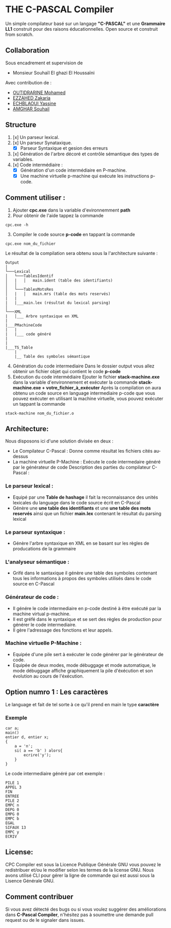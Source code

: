 # THE  C-PASCAL Compiler 
Un simple compilateur basé sur un langage **"C-PASCAL"** et une **Grammaire LL1** construit pour des raisons éducationnelles. Open source et construit from scratch.
## Collaboration
Sous encadrement et supervision de  
- Monsieur Souhaïl El ghazi El Houssaïni 

Avec contribution de :

 - [OUTIDRARINE Mohamed]( https://github.com/outidrarine )
 - [EZZAHED Zakaria]( https://github.com/Dreaminguy )
 - [ECHBLAOUI Yassine]( https://github.com/Testoxe )
 - [AMGHAR Souhail]( https://github.com/Ssouh )

## Structure 

 1. [x] Un parseur lexical.
 2. [x] Un parseur Synataxique.
	 - [x] Parseur Syntaxique et gesion des erreurs
 3. [x] Génération de l'arbre décoré et contrôle sémantique des types de variables.
 4. [x] Code intermédiaire :
	 - [x] Génération d'un code intermédiaire en P-machine.
	 - [x] Une machine virtuelle p-machine qui exécute les instructions p-code.
## Comment utiliser :
 
 1. Ajouter **cpc.exe** dans la variable d'evironnemment **path**
 2. Pour obtenir de l'aide tappez la commande 
 ```
 cpc.exe -h
 ```
 3. Compiler le code source **p-code** en tappant la commande 
 ```
 cpc.exe nom_du_fichier
 ```
 Le résultat de la compilation sera obtenu sous la l'architecture suivante :

```
Output
│
└───Lexical
│   └───TablesIdentif
│   |   │   main.ident (table des identifiants)
│   │
│   └───TablesMotsRes
│   |   │   main.mrs (table des mots reservés)
|   |
|   |___main.lex (résultat du lexical parsing)
│   
└───XML
|   │___ Arbre syntaxique en XML
|
|___PMachineCode
|   |
|   |___ code généré
|
|
|___TS_Table
    |
    |__ Table des symboles sémantique
```

 4. Génération du code intermediaire
 Dans le dossier output vous allez obtenir un fichier objet qui contient le code **p-code**
 5. Exécution du code intermédiaire
  Ejouter le fichier **stack-machine.exe** dans la variable d'environnement et exécuter la commande **stack-machine.exe + votre_fichier_à_exécuter**
 Après la compilation on aura obtenu un code source en language intermediaire p-code que vous pouvez exécuter en utilisant la machine virtuelle, vous pouvez exécuter un tappant la commande 
 ```
 stack-machine nom_du_fichier.o
 ```

 
## Architecture:
Nous disposons ici d'une solution divisée en deux :
- Le Compilateur C-Pascal :
Donne comme résultat les fichiers cités au-dessus
- La machine virtuelle P-Machine :
Exécute le code intermedaire généré par le générateur de code
Description des parties du compilateur C-Pascal :
### Le parseur lexical :
- Equipé par une **Table de hashage** il fait la reconnaissance des unités lexicales du language dans le code source écrit en C-Pascal
- Génère une **une table des identifiants** et une **une table des mots reservés** ainsi que un fichier **main.lex** contenant le résultat du parsing lexical
### Le parseur syntaxique :
- Génère l'arbre syntaxique en XML en se basant sur les règles de producations de la grammaire
### L'analyseur sémantique :
- Grifé dans le santaxique il génère une table des symboles contenant tous les informations à propos des symboles utilisés dans le code source en C-Pascal
### Générateur de code :
- Il génére le code intermediaire en p-code destiné à être exécuté par la machine virtual p-machine.
- Il est gréfé dans le syntaxique et se sert des règles de production pour générer le code intermediaire.
- Il  gère l'adressage des fonctions et leur appels.
### Machine virtuelle P-Machine :
- Equipée d'une pile sert à exécuter le code générer par le générateur de code.
- Equipée de deux modes, mode débuggage et mode automatique, le mode débuggage affiche graphiquement la pile d'éxécution et son évolution au cours de l'éxécution.

## Option numro 1 : Les caractères
Le language et fait de tel sorte à ce qu'il prend en main le type **caractère**
### Exemple
```
car a;				
main()  				
entier d, entier x;
{
  	a = 'n';
	si( a == 'b' ) alors{
		ecrire('y');
	}
}
```
Le code intermediaire généré par cet exemple : 
```
PILE 1
APPEL 3
FIN
ENTREE
PILE 2
EMPC n
DEPG 0
EMPG 0
EMPC b
EGAL
SIFAUX 13
EMPC y
ECRIV
```
## License:
CPC Compiler est sous la Licence Publique Générale GNU vous pouvez le redistribuer et/ou le modifier selon les termes de la license GNU. Nous avons utilisé CLI pour gérer la ligne de commande qui est aussi sous la Lisence Générale GNU.

## Comment contribuer
Si vous avez détecté des bugs ou si vous voulez suggérer des améliorations dans **C-Pascal Compiler**, n'hésitez pas à soumettre une demande pull request ou de le signaler dans issues.
